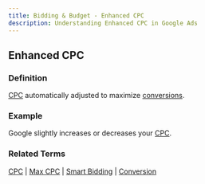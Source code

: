 ```yaml
---
title: Bidding & Budget - Enhanced CPC
description: Understanding Enhanced CPC in Google Ads
---
```


## Enhanced CPC

### Definition
[CPC](/metrics/cpc) automatically adjusted to maximize [conversions](/metrics/conversion).

### Example
Google slightly increases or decreases your [CPC](/metrics/cpc).

### Related Terms
[CPC](/metrics/cpc) | [Max CPC](/bidding-budget/cpc-max) | [Smart Bidding](/automation/smart-bidding) | [Conversion](/metrics/conversion)